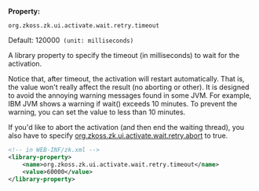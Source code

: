 **Property:**

`org.zkoss.zk.ui.activate.wait.retry.timeout`

Default: 120000` (unit: milliseconds)`

A library property to specify the timeout (in milliseconds) to wait for
the activation.

Notice that, after timeout, the activation will restart automatically.
That is, the value won't really affect the result (no aborting or
other). It is designed to avoid the annoying warning messages found in
some JVM. For example, IBM JVM shows a warning if wait() exceeds 10
minutes. To prevent the warning, you can set the value to less than 10
minutes.

If you'd like to abort the activation (and then end the waiting thread),
you also have to specify [ org.zkoss.zk.ui.activate.wait.retry.abort]({{site.baseurl}}/zk_config_ref/org_zkoss_zk_ui_activate_wait_retry_abort)
to true.

```xml
<!-- in WEB-INF/zk.xml -->
<library-property>
    <name>org.zkoss.zk.ui.activate.wait.retry.timeout</name>
    <value>60000</value>
</library-property>
```
